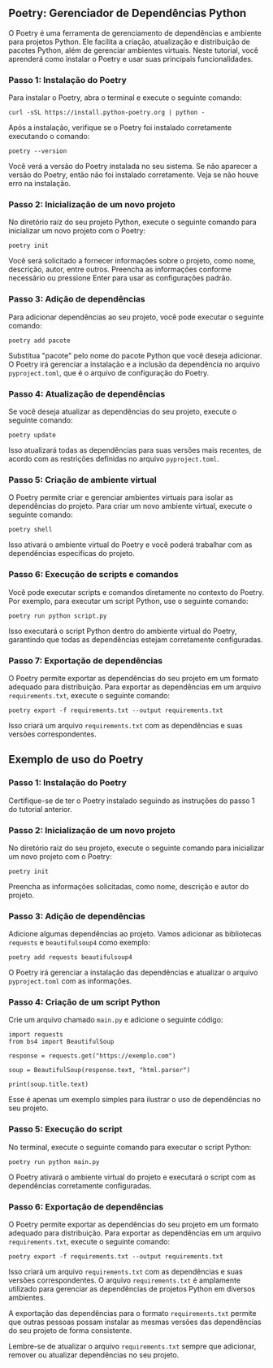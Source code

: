 

## Poetry: Gerenciador de Dependências Python

O Poetry é uma ferramenta de gerenciamento de dependências e ambiente para projetos Python. Ele facilita a criação, atualização e distribuição de pacotes Python, além de gerenciar ambientes virtuais. Neste tutorial, você aprenderá como instalar o Poetry e usar suas principais funcionalidades.

### Passo 1: Instalação do Poetry

Para instalar o Poetry, abra o terminal e execute o seguinte comando:

````
curl -sSL https://install.python-poetry.org | python -
````

Após a instalação, verifique se o Poetry foi instalado corretamente executando o comando:

````
poetry --version
````

Você verá a versão do Poetry instalada no seu sistema. Se não aparecer a versão do Poetry, então não foi instalado corretamente. Veja se não houve erro na instalação. 

### Passo 2: Inicialização de um novo projeto

No diretório raiz do seu projeto Python, execute o seguinte comando para inicializar um novo projeto com o Poetry:

````
poetry init
````

Você será solicitado a fornecer informações sobre o projeto, como nome, descrição, autor, entre outros. Preencha as informações conforme necessário ou pressione Enter para usar as configurações padrão.


### Passo 3: Adição de dependências

Para adicionar dependências ao seu projeto, você pode executar o seguinte comando:

````
poetry add pacote
````


Substitua "pacote" pelo nome do pacote Python que você deseja adicionar. O Poetry irá gerenciar a instalação e a inclusão da dependência no arquivo `pyproject.toml`, que é o arquivo de configuração do Poetry.

### Passo 4: Atualização de dependências

Se você deseja atualizar as dependências do seu projeto, execute o seguinte comando:

````
poetry update
````

Isso atualizará todas as dependências para suas versões mais recentes, de acordo com as restrições definidas no arquivo `pyproject.toml`.

### Passo 5: Criação de ambiente virtual

O Poetry permite criar e gerenciar ambientes virtuais para isolar as dependências do projeto. Para criar um novo ambiente virtual, execute o seguinte comando:

````
poetry shell
````

Isso ativará o ambiente virtual do Poetry e você poderá trabalhar com as dependências específicas do projeto.

### Passo 6: Execução de scripts e comandos


Você pode executar scripts e comandos diretamente no contexto do Poetry. Por exemplo, para executar um script Python, use o seguinte comando:

````
poetry run python script.py
````

Isso executará o script Python dentro do ambiente virtual do Poetry, garantindo que todas as dependências estejam corretamente configuradas.

### Passo 7: Exportação de dependências

O Poetry permite exportar as dependências do seu projeto em um formato adequado para distribuição. Para exportar as dependências em um arquivo `requirements.txt`, execute o seguinte comando:
````
poetry export -f requirements.txt --output requirements.txt
````


Isso criará um arquivo `requirements.txt` com as dependências e suas versões correspondentes.


## Exemplo de uso do Poetry

### Passo 1: Instalação do Poetry

Certifique-se de ter o Poetry instalado seguindo as instruções do passo 1 do tutorial anterior.

### Passo 2: Inicialização de um novo projeto

No diretório raiz do seu projeto, execute o seguinte comando para inicializar um novo projeto com o Poetry:

````
poetry init
````

Preencha as informações solicitadas, como nome, descrição e autor do projeto.

### Passo 3: Adição de dependências

Adicione algumas dependências ao projeto. Vamos adicionar as bibliotecas `requests` e `beautifulsoup4` como exemplo:

````
poetry add requests beautifulsoup4
````

O Poetry irá gerenciar a instalação das dependências e atualizar o arquivo `pyproject.toml` com as informações.

### Passo 4: Criação de um script Python

Crie um arquivo chamado `main.py` e adicione o seguinte código:

````
import requests
from bs4 import BeautifulSoup

response = requests.get("https://exemplo.com")

soup = BeautifulSoup(response.text, "html.parser")

print(soup.title.text)
````

Esse é apenas um exemplo simples para ilustrar o uso de dependências no seu projeto.

### Passo 5: Execução do script

No terminal, execute o seguinte comando para executar o script Python:

````
poetry run python main.py
````

O Poetry ativará o ambiente virtual do projeto e executará o script com as dependências corretamente configuradas.

### Passo 6: Exportação de dependências

O Poetry permite exportar as dependências do seu projeto em um formato adequado para distribuição. Para exportar as dependências em um arquivo `requirements.txt`, execute o seguinte comando:

````
poetry export -f requirements.txt --output requirements.txt
````

Isso criará um arquivo `requirements.txt` com as dependências e suas versões correspondentes. O arquivo `requirements.txt` é amplamente utilizado para gerenciar as dependências de projetos Python em diversos ambientes.

A exportação das dependências para o formato `requirements.txt` permite que outras pessoas possam instalar as mesmas versões das dependências do seu projeto de forma consistente.

Lembre-se de atualizar o arquivo `requirements.txt` sempre que adicionar, remover ou atualizar dependências no seu projeto.
